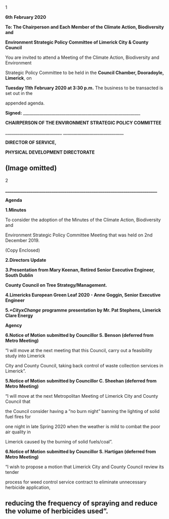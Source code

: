 1

**6th** **February 2020**

**To: The Chairperson and Each Member of the Climate Action, Biodiversity and**

**Environment Strategic Policy Committee of Limerick City & County Council**

You are invited to attend a Meeting of the Climate Action, Biodiversity and Environment

Strategic Policy Committee to be held in the **Council Chamber, Dooradoyle, Limerick**, on

**Tuesday 11th** **February 2020 at 3:30 p.m.**  The business to be transacted is set out in the

appended agenda.

**Signed:** \_\_\_\_\_\_\_\_\_\_\_\_\_\_\_\_\_\_\_\_\_\_\_\_\_\_\_\_\_\_\_\_\_\_\_\_\_\_\_\_\_\_\_\_\_\_\_\_\_\_\_\_\_\_\_\_\_\_

**CHAIRPERSON OF THE ENVIRONMENT STRATEGIC POLICY COMMITTEE**

\_\_\_\_\_\_\_\_\_\_\_\_\_\_\_\_\_\_\_\_\_\_\_\_\_\_\_\_ \_\_\_\_\_\_\_\_\_\_\_\_\_\_\_\_\_\_\_\_\_\_\_\_\_\_\_\_\_\_

**DIRECTOR OF SERVICE,**

**PHYSICAL DEVELOPMENT DIRECTORATE**

(Image omitted)
---
2

**\_\_\_\_\_\_\_\_\_\_\_\_\_\_\_\_\_\_\_\_\_\_\_\_\_\_\_\_\_\_\_\_\_\_\_\_\_\_\_\_\_\_\_\_\_\_\_\_\_\_\_\_\_\_\_\_\_\_\_\_\_\_\_\_\_\_\_\_\_\_\_\_**

**Agenda**

**1.Minutes**

To consider the adoption of the Minutes of the Climate Action, Biodiversity and

Environment Strategic Policy Committee Meeting that was held on 2nd December 2019.

(Copy Enclosed)

**2.Directors Update**

**3.Presentation from Mary Keenan, Retired Senior Executive Engineer, South Dublin**

**County Council on Tree Strategy/Management.**

**4.Limericks European Green Leaf 2020 - Anne Goggin, Senior Executive Engineer**

**5.*+CityxChange*** **programme** **presentation by Mr. Pat Stephens, Limerick Clare Energy**

**Agency**

**6.Notice of Motion** **submitted by Councillor S. Benson (deferred from Metro Meeting)**

“I will move at the next meeting that this Council, carry out a feasibility study into Limerick

City and County Council, taking back control of waste collection services in Limerick”.

**5.Notice of Motion** **submitted by Councillor C. Sheehan (deferred from Metro Meeting)**

“I will move at the next Metropolitan Meeting of Limerick City and County Council that

the Council consider having a ”no burn night” banning the lighting of solid fuel fires for

one night in late Spring 2020 when the weather is mild to combat the poor air quality in

Limerick caused by the burning of solid fuels/coal”.

**6.Notice of Motion** **submitted by Councillor S. Hartigan (deferred from Metro Meeting)**

“I wish to propose a motion that Limerick City and County Council review its tender

process for weed control service contract to eliminate unnecessary herbicide application,

reducing the frequency of spraying and reduce the volume of herbicides used”.
---
